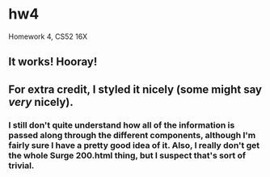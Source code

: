 # hw4
Homework 4, CS52 16X

## It works! Hooray!

## For extra credit, I styled it nicely (some might say *very* nicely).

### I still don't quite understand how all of the information is passed along through the different components, although I'm fairly sure I have a pretty good idea of it. Also, I really don't get the whole Surge 200.html thing, but I suspect that's sort of trivial.
